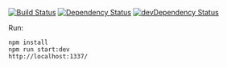 [![Build Status](https://travis-ci.org/toomastahves/contact-form.svg?branch=master)](https://travis-ci.org/toomastahves/contact-form)
[![Dependency Status](https://david-dm.org/toomastahves/contact-form.svg)](https://david-dm.org/toomastahves/contact-form)
[![devDependency Status](https://david-dm.org/toomastahves/contact-form/dev-status.svg)](https://david-dm.org/toomastahves/contact-form#info=devDependencies)

Run:
```
npm install
npm run start:dev
http://localhost:1337/
```
